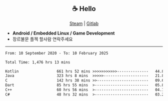 <h2 align="center"> ☕ Hello </h2>

<p align="center">
  <a href="https://steamcommunity.com/id/Niforances/">Steam</a> |
  <a href="https://gitlab.com/niforances">Gitlab</a>
</p>

 - **Android / Embedded Linux / Game Development**
 - 장르불문 플젝 할사람 연락주세요

------

<!--START_SECTION:waka-->

```txt
From: 10 September 2020 - To: 10 February 2025

Total Time: 1,476 hrs 13 mins

Kotlin                 661 hrs 52 mins >>>>>>>>>>>--------------   44.83 %
Java                   323 hrs 8 mins  >>>>>--------------------   21.89 %
C                      142 hrs 38 mins >>-----------------------   09.66 %
Dart                   85 hrs 55 mins  >------------------------   05.82 %
C++                    60 hrs 56 mins  >------------------------   04.13 %
C#                     48 hrs 32 mins  >------------------------   03.29 %
```

<!--END_SECTION:waka-->
